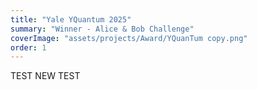 ```yaml
---
title: "Yale YQuantum 2025"
summary: "Winner - Alice & Bob Challenge"
coverImage: "assets/projects/Award/YQuanTum copy.png"
order: 1
---
```


TEST
NEW TEST